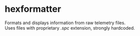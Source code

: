 # hexformatter

Formats and displays information from raw telemetry files.  
Uses files with proprietary *.spc* extension, strongly hardcoded.
